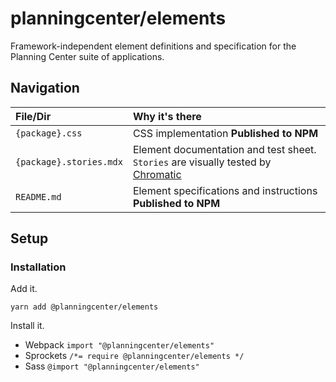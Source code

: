# planningcenter/elements

Framework-independent element definitions and specification for the Planning Center suite of applications.

## Navigation

| File/Dir                | Why it's there                                                                                                  |
| :---------------------- | :-------------------------------------------------------------------------------------------------------------- |
| `{package}.css`         | CSS implementation **Published to NPM**                                                                         |
| `{package}.stories.mdx` | Element documentation and test sheet. `Stories` are visually tested by [Chromatic](https://www.chromaticqa.com) |
| `README.md`             | Element specifications and instructions **Published to NPM**                                                    |

## Setup

### Installation

Add it.

`yarn add @planningcenter/elements`

Install it.

- Webpack `import "@planningcenter/elements"`
- Sprockets `/*= require @planningcenter/elements */`
- Sass `@import "@planningcenter/elements"`
